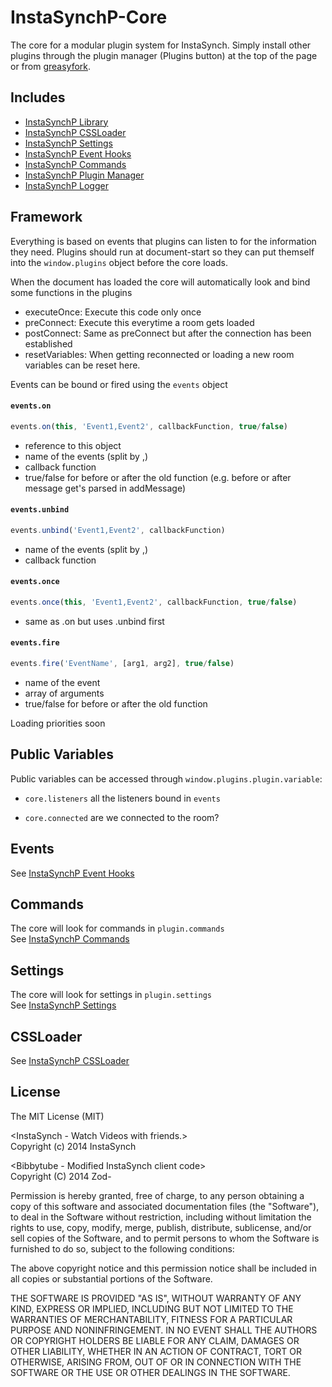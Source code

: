 InstaSynchP-Core
================

The core for a modular plugin system for InstaSynch.
Simply install other plugins through the plugin manager (Plugins button) at the top of the page or from [greasyfork](https://greasyfork.org/en/scripts?set=707).

Includes
--------
* [InstaSynchP Library](https://greasyfork.org/de/scripts/5647-instasynchp-library)
* [InstaSynchP CSSLoader](https://greasyfork.org/en/scripts/5718-instasynchp-cssloader)
* [InstaSynchP Settings](https://greasyfork.org/en/scripts/5719-instasynchp-settings)
* [InstaSynchP Event Hooks](https://greasyfork.org/en/scripts/5651-instasynchp-event-hooks)
* [InstaSynchP Commands](https://greasyfork.org/en/scripts/6332-instasynchp-commands)
* [InstaSynchP Plugin Manager](https://greasyfork.org/en/scripts/6573-instasynchp-plugin-manager)
* [InstaSynchP Logger](https://greasyfork.org/scripts/8177-instasynchp-logger)

Framework
---------
Everything is based on events that plugins can listen to for the information they need.
Plugins should run at document-start so they can put themself into the `window.plugins` object before the core loads.

When the document has loaded the core will automatically look and bind some functions in the plugins

* executeOnce: Execute this code only once
* preConnect: Execute this everytime a room gets loaded
* postConnect: Same as preConnect but after the connection has been established
* resetVariables: When getting reconnected or loading a new room variables can be reset here.

Events can be bound or fired using the `events` object
#### `events.on`
```javascript
events.on(this, 'Event1,Event2', callbackFunction, true/false)
```
* reference to this object
* name of the events (split by ,)
* callback function
* true/false for before or after the old function (e.g. before or after message get's parsed in addMessage)

#### `events.unbind`
```javascript
events.unbind('Event1,Event2', callbackFunction)
```
* name of the events (split by ,)
* callback function

#### `events.once`
```javascript
events.once(this, 'Event1,Event2', callbackFunction, true/false)
```
* same as .on but uses .unbind first

#### `events.fire`
```javascript
events.fire('EventName', [arg1, arg2], true/false)
```
* name of the event
* array of arguments
* true/false for before or after the old function


Loading priorities soon

Public Variables
---------
Public variables can be accessed through `window.plugins.plugin.variable`:

* `core.listeners` all the listeners bound in `events`

* `core.connected` are we connected to the room?

Events
-----------
See  [InstaSynchP Event Hooks](https://greasyfork.org/en/scripts/5651-instasynchp-event-hooks)

Commands
-----------
The core will look for commands in `plugin.commands`<br>
See  [InstaSynchP Commands](https://greasyfork.org/en/scripts/6332-instasynchp-commands)

Settings
-----------
The core will look for settings in `plugin.settings`<br>
See  [InstaSynchP Settings](https://greasyfork.org/en/scripts/5719-instasynchp-settings)

CSSLoader
-----------
See  [InstaSynchP CSSLoader](https://greasyfork.org/en/scripts/5718-instasynchp-cssloader)

License
-----------
The MIT License (MIT)<br>

&lt;InstaSynch - Watch Videos with friends.&gt;<br>
Copyright (c) 2014 InstaSynch

&lt;Bibbytube - Modified InstaSynch client code&gt;<br>
Copyright (C) 2014  Zod-

Permission is hereby granted, free of charge, to any person obtaining a copy
of this software and associated documentation files (the "Software"), to deal
in the Software without restriction, including without limitation the rights
to use, copy, modify, merge, publish, distribute, sublicense, and/or sell
copies of the Software, and to permit persons to whom the Software is
furnished to do so, subject to the following conditions:

The above copyright notice and this permission notice shall be included in all
copies or substantial portions of the Software.

THE SOFTWARE IS PROVIDED "AS IS", WITHOUT WARRANTY OF ANY KIND, EXPRESS OR
IMPLIED, INCLUDING BUT NOT LIMITED TO THE WARRANTIES OF MERCHANTABILITY,
FITNESS FOR A PARTICULAR PURPOSE AND NONINFRINGEMENT. IN NO EVENT SHALL THE
AUTHORS OR COPYRIGHT HOLDERS BE LIABLE FOR ANY CLAIM, DAMAGES OR OTHER
LIABILITY, WHETHER IN AN ACTION OF CONTRACT, TORT OR OTHERWISE, ARISING FROM,
OUT OF OR IN CONNECTION WITH THE SOFTWARE OR THE USE OR OTHER DEALINGS IN THE
SOFTWARE.
